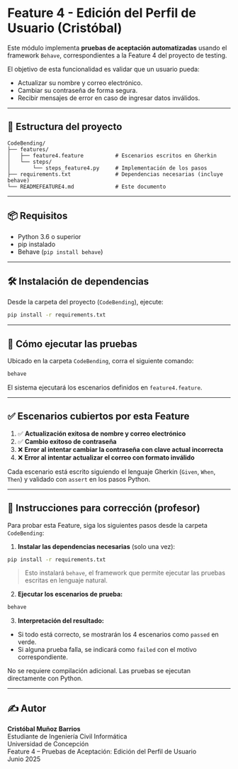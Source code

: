 # Feature 4 - Edición del Perfil de Usuario (Cristóbal)

Este módulo implementa **pruebas de aceptación automatizadas** usando el framework `Behave`, correspondientes a la Feature 4 del proyecto de testing.

El objetivo de esta funcionalidad es validar que un usuario pueda:

- Actualizar su nombre y correo electrónico.
- Cambiar su contraseña de forma segura.
- Recibir mensajes de error en caso de ingresar datos inválidos.

---

## 📁 Estructura del proyecto

```
CodeBending/
├── features/
│   ├── feature4.feature          # Escenarios escritos en Gherkin
│   └── steps/
│       └── steps_feature4.py     # Implementación de los pasos
├── requirements.txt              # Dependencias necesarias (incluye behave)
└── READMEFEATURE4.md             # Este documento
```

---

## 📦 Requisitos

- Python 3.6 o superior
- pip instalado
- Behave (`pip install behave`)

---

## 🛠️ Instalación de dependencias

Desde la carpeta del proyecto (`CodeBending`), ejecute:

```bash
pip install -r requirements.txt
```

---

## 🚀 Cómo ejecutar las pruebas

Ubicado en la carpeta `CodeBending`, corra el siguiente comando:

```bash
behave
```

El sistema ejecutará los escenarios definidos en `feature4.feature`.

---

## ✅ Escenarios cubiertos por esta Feature

1. ✅ **Actualización exitosa de nombre y correo electrónico**
2. ✅ **Cambio exitoso de contraseña**
3. ❌ **Error al intentar cambiar la contraseña con clave actual incorrecta**
4. ❌ **Error al intentar actualizar el correo con formato inválido**

Cada escenario está escrito siguiendo el lenguaje Gherkin (`Given`, `When`, `Then`) y validado con `assert` en los pasos Python.

---

## 🧪 Instrucciones para corrección (profesor)

Para probar esta Feature, siga los siguientes pasos desde la carpeta `CodeBending`:

1. **Instalar las dependencias necesarias** (solo una vez):

```bash
pip install -r requirements.txt
```

> Esto instalará `behave`, el framework que permite ejecutar las pruebas escritas en lenguaje natural.

2. **Ejecutar los escenarios de prueba:**

```bash
behave
```

3. **Interpretación del resultado:**

- Si todo está correcto, se mostrarán los 4 escenarios como `passed` en verde.
- Si alguna prueba falla, se indicará como `failed` con el motivo correspondiente.

No se requiere compilación adicional. Las pruebas se ejecutan directamente con Python.

---

## ✍️ Autor

**Cristóbal Muñoz Barrios**  
Estudiante de Ingeniería Civil Informática  
Universidad de Concepción  
Feature 4 – Pruebas de Aceptación: Edición del Perfil de Usuario  
Junio 2025
